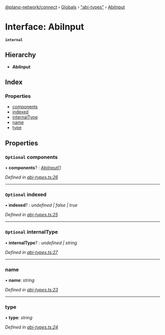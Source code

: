 [@planq-network/connect](../README.md) › [Globals](../globals.md) › ["abi-types"](../modules/_abi_types_.md) › [AbiInput](_abi_types_.abiinput.md)

# Interface: AbiInput

**`internal`** 

## Hierarchy

* **AbiInput**

## Index

### Properties

* [components](_abi_types_.abiinput.md#optional-components)
* [indexed](_abi_types_.abiinput.md#optional-indexed)
* [internalType](_abi_types_.abiinput.md#optional-internaltype)
* [name](_abi_types_.abiinput.md#name)
* [type](_abi_types_.abiinput.md#type)

## Properties

### `Optional` components

• **components**? : *[AbiInput](_abi_types_.abiinput.md)[]*

*Defined in [abi-types.ts:26](https://github.com/planq-network/planq-sdk/blob/master/packages/sdk/connect/src/abi-types.ts#L26)*

___

### `Optional` indexed

• **indexed**? : *undefined | false | true*

*Defined in [abi-types.ts:25](https://github.com/planq-network/planq-sdk/blob/master/packages/sdk/connect/src/abi-types.ts#L25)*

___

### `Optional` internalType

• **internalType**? : *undefined | string*

*Defined in [abi-types.ts:27](https://github.com/planq-network/planq-sdk/blob/master/packages/sdk/connect/src/abi-types.ts#L27)*

___

###  name

• **name**: *string*

*Defined in [abi-types.ts:23](https://github.com/planq-network/planq-sdk/blob/master/packages/sdk/connect/src/abi-types.ts#L23)*

___

###  type

• **type**: *string*

*Defined in [abi-types.ts:24](https://github.com/planq-network/planq-sdk/blob/master/packages/sdk/connect/src/abi-types.ts#L24)*
